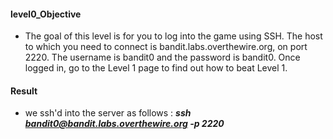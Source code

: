#### level0_Objective

* The goal of this level is for you to log into the game using SSH. The host to which you need to connect is bandit.labs.overthewire.org, on port 2220. The username is bandit0 and the password is bandit0. Once logged in, go to the Level 1 page to find out how to beat Level 1.

#### Result

* we ssh'd into the server as follows : **_ssh bandit0@bandit.labs.overthewire.org -p 2220_**